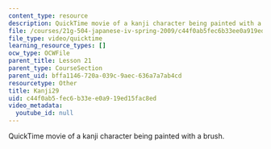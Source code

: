 ```yaml
---
content_type: resource
description: QuickTime movie of a kanji character being painted with a brush.
file: /courses/21g-504-japanese-iv-spring-2009/c44f0ab5fec6b33ee0a919ed15fac8ed_Kanji29.mov
file_type: video/quicktime
learning_resource_types: []
ocw_type: OCWFile
parent_title: Lesson 21
parent_type: CourseSection
parent_uid: bffa1146-720a-039c-9aec-636a7a7ab4cd
resourcetype: Other
title: Kanji29
uid: c44f0ab5-fec6-b33e-e0a9-19ed15fac8ed
video_metadata:
  youtube_id: null
---
```

QuickTime movie of a kanji character being painted with a brush.

